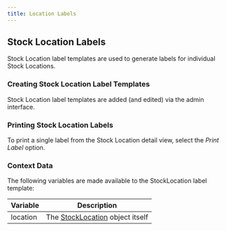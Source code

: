 ```yaml
---
title: Location Labels
---
```



## Stock Location Labels

Stock Location label templates are used to generate labels for individual Stock Locations.

### Creating Stock Location Label Templates

Stock Location label templates are added (and edited) via the admin interface.

### Printing Stock Location Labels

To print a single label from the Stock Location detail view, select the *Print Label* option.

### Context Data

The following variables are made available to the StockLocation label template:

| Variable | Description |
| -------- | ----------- |
| location | The [StockLocation](../context_variables.md#stocklocation) object itself |
